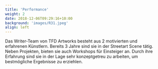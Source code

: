 ```yaml
---
title: 'Performance'
weight: 2
date: 2018-12-06T09:29:16+10:00
background: 'images/R31.jpeg'
align: left
---
```


Das Writer-Team von TFD Artworks besteht aus 2 motivierten und erfahrenen Künstlern. Bereits 3 Jahre sind sie in der Streetart Scene tätig. Neben Projekten, bieten sie auch Workshops für Einsteiger an. Durch ihre Erfahrung sind sie in der Lage sehr konzeptgetreu zu arbeiten, um bestmögliche Ergebnisse zu erziehlen. 
